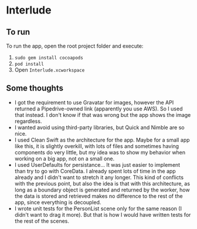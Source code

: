 #  Interlude
## To run
To run the app, open the root project folder and execute:

1. `sudo gem install cocoapods` 
2. `pod install`
3. Open `Interlude.xcworkspace`

## Some thoughts
- I got the requirement to use Gravatar for images, however the API returned a Pipedrive-owned link (apparently you use AWS). So I used that instead. I don't know if that was wrong but the app shows the image regardless.
- I wanted avoid using third-party libraries, but Quick and Nimble are so nice.
- I used Clean Swift as the architecture for the app. Maybe for a small app like this, it is slightly overkill, with lots of files and sometimes having components do very little, but my idea was to show my behavior when working on a big app, not on a small one.
- I used UserDefaults for persistance... It was just easier to implement than try to go with CoreData. I already spent lots of time in the app already and I didn't want to stretch it any longer. This kind of conflicts with the previous point, but also the idea is that with this architecture, as long as a boundary object is generated and returned by the worker, how the data is stored and retrieved makes no difference to the rest of the app, since everything is decoupled.
- I wrote unit tests for the PersonList scene only for the same reason (I didn't want to drag it more). But that is how I would have written tests for the rest of the scenes.

